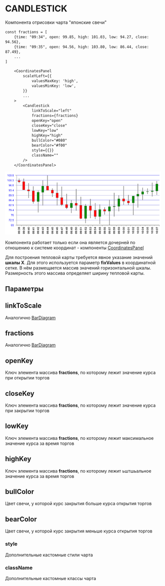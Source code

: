 # CANDLESTICK

Компонента отрисовки чарта "японские свечи"

````
const fractions = [
    {time: "09:34", open: 99.85, high: 101.03, low: 94.27, close: 94.56},
    {time: "09:35", open: 94.56, high: 103.80, low: 86.44, close: 87.49},
    ...
]
````


````
    <CoordinatesPanel
        scaleYLeft={{
            valuesMaxKey: 'high',
            valuesMinKey: 'low',
        }}
        ...
    >
        <Candlestick
            linkToScale="left"
            fractions={fractions}
            openKey="open"
            closeKey="close"
            lowKey="low"
            highKey="high"
            bullColor="#080"
            bearColor="#f00"
            style={{}}
            className=""
        />
    </CoordinatesPanel>
````
![img.png](img/img.png)


Компонента работает только если она является дочерней по
отношению к системе координат - компоненты
[CoordinatesPanel](../../CoordinatesPanel/doc/COORDINATESPANEL.md#coordinates-panel)

Для построения тепловой карты требуется явное указание значений **шкалы X**. Для этого
используется параметр **fixValues** в координатной сетке. В нём размещается массив значений
горизонтальной шкалы. Размерность этого массива определяет ширину тепловой карты.

## Параметры

## linkToScale
Аналогично [BarDiagram](../../BarDiagram/doc/bardiagram.md#linktoscale)

## fractions
Аналогично [BarDiagram](../../BarDiagram/doc/bardiagram.md#fractions)

## openKey
Ключ элемента массива **fractions**, по которому лежит значение курса при открытии торгов


## closeKey
Ключ элемента массива **fractions**, по которому лежит значение курса при закрытии торгов


## lowKey
Ключ элемента массива **fractions**, по которому лежит максимальное значение курса
за время торгов

## highKey
Ключ элемента массива **fractions**, по которому лежит ьштшьальное значение курса
за время торгов

## bullColor
Цвет свечи, у которой курс закрытия больше курса открытия торгов

## bearColor
Цвет свечи, у которой курс закрытия меньше курса открытия торгов

### style
Дополнительные кастомные стили чарта

### className
Дополнительные кастомные классы чарта


